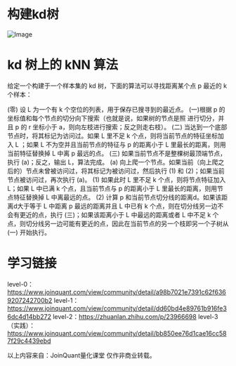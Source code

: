 # 构建kd树

![Image](https://github.com/user-attachments/assets/e6b8117d-10aa-4387-b0c0-49e50eecd31c)

# kd 树上的 kNN 算法

给定一个构建于一个样本集的 kd 树，下面的算法可以寻找距离某个点 p 最近的 k 个样本：

(零) 设 L 为一个有 k 个空位的列表，用于保存已搜寻到的最近点。
(一)根据 p 的坐标值和每个节点的切分向下搜索（也就是说，如果树的节点是照
进行切分，并且 p 的 r 坐标小于 a，则向左枝进行搜索；反之则走右枝）。
(二) 当达到一个底部节点时，将其标记为访问过。如果 L 里不足 k 个点，则将当前节点的特征坐标加入 L ；如果 L 不为空并且当前节点的特征与 p 的距离小于 L 里最长的距离，则用当前特征替换掉 L 中离 p 最远的点。
(三) 如果当前节点不是整棵树最顶端节点，执行 (a)；反之，输出 L，算法完成。
(a) 向上爬一个节点。如果当前（向上爬之后的）节点未曾被访问过，将其标记为被访问过，然后执行 (1) 和 (2)；如果当前节点被访问过，再次执行 (a)。
(1) 如果此时 L 里不足 k 个点，则将节点特征加入 L；如果 L 中已满 k 个点，且当前节点与 p 的距离小于 L 里最长的距离，则用节点特征替换掉 L 中离最远的点。
(2) 计算 p 和当前节点切分线的距离d。如果该距离d大于等于 L 中距离 p 最远的距离并且 L 中已有 k 个点，则在切分线另一边不会有更近的点，执行 (三)；如果该距离小于 L 中最远的距离或者 L 中不足 k 个点，则切分线另一边可能有更近的点，因此在当前节点的另一个枝即另一个子树从 (一) 开始执行。

# 学习链接

level-0：https://www.joinquant.com/view/community/detail/a98b7021e7391c62f6369207242700b2
level-1：https://www.joinquant.com/view/community/detail/dd60bd4e89761b916fe36dc4d14bb272
level-2：https://zhuanlan.zhihu.com/p/23966698
level-3（实践）：https://www.joinquant.com/view/community/detail/bb850ee76d1cae16cc587f29c4439ebd

以上内容来自：JoinQuant量化课堂
仅作非商业转载。